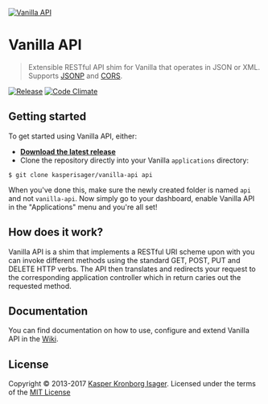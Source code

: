 [![Vanilla API](https://rawgithub.com/kasperisager/vanilla-api/master/icon.svg)](https://github.com/kasperisager/vanilla-api)

# Vanilla API

> Extensible RESTful API shim for Vanilla that operates in JSON or XML. Supports [JSONP](http://en.wikipedia.org/wiki/JSONP) and [CORS](http://en.wikipedia.org/wiki/Cross-origin_resource_sharing).

[![Release](http://img.shields.io/github/tag/kasperisager/vanilla-api.svg?style=flat)](https://github.com/kasperisager/vanilla-api/releases) [![Code Climate](http://img.shields.io/codeclimate/github/kasperisager/vanilla-api.svg?style=flat)](https://codeclimate.com/github/kasperisager/vanilla-api)

## Getting started

To get started using Vanilla API, either:

- [__Download the latest release__](https://github.com/kasperisager/vanilla-api/releases/latest)
- Clone the repository directly into your Vanilla `applications` directory:

```console
$ git clone kasperisager/vanilla-api api
```

When you've done this, make sure the newly created folder is named `api` and not `vanilla-api`. Now simply go to your dashboard, enable Vanilla API in the "Applications" menu and you're all set!

## How does it work?

Vanilla API is a shim that implements a RESTful URI scheme upon with you can invoke different methods using the standard GET, POST, PUT and DELETE HTTP verbs. The API then translates and redirects your request to the corresponding application controller which in return caries out the requested method.

## Documentation

You can find documentation on how to use, configure and extend Vanilla API in the [Wiki](https://github.com/kasperisager/vanilla-api/wiki).

## License

Copyright &copy; 2013-2017 [Kasper Kronborg Isager](http://kasperisager.github.io). Licensed under the terms of the [MIT License](LICENSE.md)
